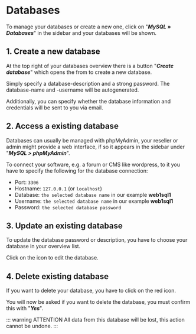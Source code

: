 # Databases

To manage your databases or create a new one, click on "_**MySQL » Databases**_" in the sidebar and your databases will be shown.

## 1. Create a new database

At the top right of your databases overview there is a button "_**Create database**_" which opens the from to create a new database.

<UiBrowser :src="$withBase('/img/frx_ug_db_overview.png')" alt="Database overview"/>

Simply specify a database-description and a strong password. The database-name and -username will be autogenerated.

Additionally, you can specify whether the database information and credentials will be sent to you via email.

<UiBrowser :src="$withBase('/img/frx_ug_db_create.png')" alt="Create new database"/>

## 2. Access a existing database

Databases can usually be managed with phpMyAdmin, your reseller or admin might provide a web interface, if so it appears in the sidebar under "_**MySQL > phpMyAdmin**_".

To connect your software, e.g. a forum or CMS like wordpress, to it you have to specify the following for the database connection:

* Port: `3306`
* Hostname: `127.0.0.1` (or `localhost`)
* Database: `the selected database name` in our example **web1sql1**
* Username: `the selected database name` in our example **web1sql1**
* Password: `the selected database password`

## 3. Update an existing database

To update the database password or description, you have to choose your database in your overview list.

<UiBrowser :src="$withBase('/img/frx_ug_db_overview2.png')" alt="Database overview"/>

Click on the <i class="fa fa-edit"></i> icon to edit the database.

<UiBrowser :src="$withBase('/img/frx_ug_db_edit.png')" alt="Edit existing database"/>

## 4. Delete existing database

If you want to delete your database, you have to click on the red <span style="color: red"><i class="fa fa-trash"></i></span> icon.

<UiBrowser :src="$withBase('/img/frx_ug_db_overview2.png')" alt="Database overview"/>

You will now be asked if you want to delete the database, you must confirm this with "_**Yes**_".

::: warning ATTENTION
All data from this database will be lost, this action cannot be undone.
:::

<UiBrowser :src="$withBase('/img/frx_ug_db_delete.png')" alt="Security question"/>
